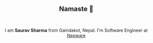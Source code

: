 <h2 align="center">Namaste 🙏</h2>
<br>
<p align="center">I am <b>Saurav Sharma</b> from Gaindakot, Nepal. I'm Software Engineer at <a href="https://nepware.com">Nepware</a></p>
